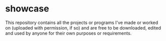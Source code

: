 # showcase
This repository contains all the projects or programs I've made or worked on (uploaded with permission, if so) and are free to be downloaded, edited and used by anyone for their own purposes or requirements. 
